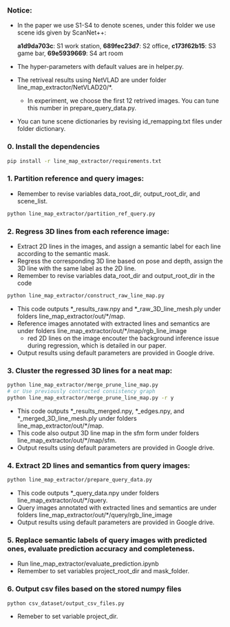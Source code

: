 ### Notice: 
- In the paper we use S1-S4 to denote scenes, under this folder we use scene ids given by ScanNet++:

    **a1d9da703c**: S1 work station, **689fec23d7**: S2 office, **c173f62b15**: S3 game bar, **69e5939669**: S4 art room
- The hyper-parameters with default values are in helper.py.
- The retriveal results using NetVLAD are under folder line_map_extractor/NetVLAD20/*. 
  - In experiment, we choose the first 12 retrived images. You can tune this number in prepare_query_data.py.
- You can tune scene dictionaries by revising id_remapping.txt files under folder dictionary.

### 0. Install the dependencies
```bash
pip install -r line_map_extractor/requirements.txt
```

### 1. Partition reference and query images:
- Remember to revise variables data_root_dir, output_root_dir, and scene_list.
``` bash
python line_map_extractor/partition_ref_query.py
``` 

### 2. Regress 3D lines from each reference image:
- Extract 2D lines in the images, and assign a semantic label for each line according to the semantic mask.
- Regress the corresponding 3D line based on pose and depth, assign the 3D line with the same label as the 2D line.
- Remember to revise variables data_root_dir and output_root_dir in the code
``` bash
python line_map_extractor/construct_raw_line_map.py
```
- This code outputs *_results_raw.npy and *_raw_3D_line_mesh.ply under folders line_map_extractor/out/\*/map. 
- Reference images annotated with extracted lines and semantics are under folders line_map_extractor/out/\*/map/rgb_line_image
  - red 2D lines on the image encouter the background inference issue during regression, which is detailed in our paper.
- Output results using default parameters are provided in Google drive.


### 3. Cluster the regressed 3D lines for a neat map:
``` bash 
python line_map_extractor/merge_prune_line_map.py
# or Use previously contructed consistency graph
python line_map_extractor/merge_prune_line_map.py -r y 
```
- This code outputs *_results_merged.npy, *_edges.npy, and *_merged_3D_line_mesh.ply under folders line_map_extractor/out/\*/map. 
- This code also output 3D line map in the sfm form under folders line_map_extractor/out/\*/map/sfm. 
- Output results using default parameters are provided in Google drive.

### 4. Extract 2D lines and semantics from query images:
``` bash
python line_map_extractor/prepare_query_data.py
```
- This code outputs *_query_data.npy under folders line_map_extractor/out/\*/query.
- Query images annotated with extracted lines and semantics are under folders line_map_extractor/out/\*/query/rgb_line_image
- Output results using default parameters are provided in Google drive.

### 5. Replace semantic labels of query images with predicted ones, evaluate prediction accuracy and completeness. 
- Run line_map_extractor/evaluate_prediction.ipynb
- Remember to set variables project_root_dir and mask_folder.

### 6. Output csv files based on the stored numpy files
``` bash
python csv_dataset/output_csv_files.py
```
- Remeber to set variable project_dir.
